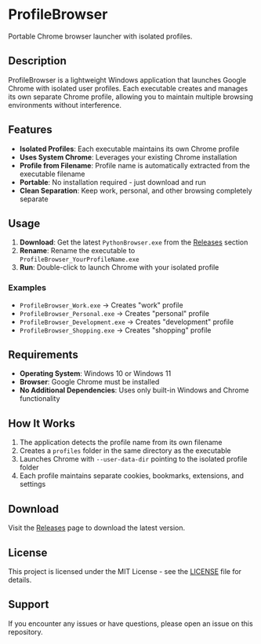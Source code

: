 # ProfileBrowser

Portable Chrome browser launcher with isolated profiles.

## Description

ProfileBrowser is a lightweight Windows application that launches Google Chrome with isolated user profiles. Each executable creates and manages its own separate Chrome profile, allowing you to maintain multiple browsing environments without interference.

## Features

- **Isolated Profiles**: Each executable maintains its own Chrome profile
- **Uses System Chrome**: Leverages your existing Chrome installation
- **Profile from Filename**: Profile name is automatically extracted from the executable filename
- **Portable**: No installation required - just download and run
- **Clean Separation**: Keep work, personal, and other browsing completely separate

## Usage

1. **Download**: Get the latest `PythonBrowser.exe` from the [Releases](https://github.com/AhmedCemil/ProfileBrowser/releases) section
2. **Rename**: Rename the executable to `ProfileBrowser_YourProfileName.exe`
3. **Run**: Double-click to launch Chrome with your isolated profile

### Examples

- `ProfileBrowser_Work.exe` → Creates "work" profile
- `ProfileBrowser_Personal.exe` → Creates "personal" profile  
- `ProfileBrowser_Development.exe` → Creates "development" profile
- `ProfileBrowser_Shopping.exe` → Creates "shopping" profile

## Requirements

- **Operating System**: Windows 10 or Windows 11
- **Browser**: Google Chrome must be installed
- **No Additional Dependencies**: Uses only built-in Windows and Chrome functionality

## How It Works

1. The application detects the profile name from its own filename
2. Creates a `profiles` folder in the same directory as the executable
3. Launches Chrome with `--user-data-dir` pointing to the isolated profile folder
4. Each profile maintains separate cookies, bookmarks, extensions, and settings

## Download

Visit the [Releases](https://github.com/AhmedCemil/ProfileBrowser/releases) page to download the latest version.

## License

This project is licensed under the MIT License - see the [LICENSE](LICENSE) file for details.

## Support

If you encounter any issues or have questions, please open an issue on this repository.
